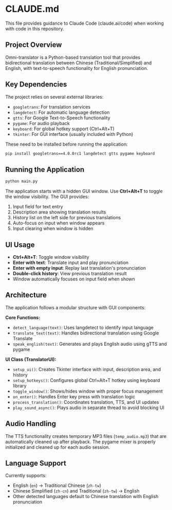 # CLAUDE.md

This file provides guidance to Claude Code (claude.ai/code) when working with code in this repository.

## Project Overview

Omni-translator is a Python-based translation tool that provides bidirectional translation between Chinese (Traditional/Simplified) and English, with text-to-speech functionality for English pronunciation.

## Key Dependencies

The project relies on several external libraries:
- `googletrans`: For translation services
- `langdetect`: For automatic language detection  
- `gtts`: For Google Text-to-Speech functionality
- `pygame`: For audio playback
- `keyboard`: For global hotkey support (Ctrl+Alt+T)
- `tkinter`: For GUI interface (usually included with Python)

These need to be installed before running the application:
```bash
pip install googletrans==4.0.0rc1 langdetect gtts pygame keyboard
```

## Running the Application

```bash
python main.py
```

The application starts with a hidden GUI window. Use **Ctrl+Alt+T** to toggle the window visibility. The GUI provides:
1. Input field for text entry
2. Description area showing translation results
3. History list on the left side for previous translations
4. Auto-focus on input when window appears
5. Input clearing when window is hidden

## UI Usage

- **Ctrl+Alt+T**: Toggle window visibility
- **Enter with text**: Translate input and play pronunciation
- **Enter with empty input**: Replay last translation's pronunciation
- **Double-click history**: View previous translation result
- Window automatically focuses on input field when shown

## Architecture

The application follows a modular structure with GUI components:

**Core Functions:**
- `detect_language(text)`: Uses langdetect to identify input language
- `translate_text(text)`: Handles bidirectional translation using Google Translate
- `speak_english(text)`: Generates and plays English audio using gTTS and pygame

**UI Class (TranslatorUI):**
- `setup_ui()`: Creates Tkinter interface with input, description area, and history
- `setup_hotkeys()`: Configures global Ctrl+Alt+T hotkey using keyboard library
- `toggle_window()`: Shows/hides window with proper focus management
- `on_enter()`: Handles Enter key press with translation logic
- `process_translation()`: Coordinates translation, TTS, and UI updates
- `play_sound_async()`: Plays audio in separate thread to avoid blocking UI

## Audio Handling

The TTS functionality creates temporary MP3 files (`temp_audio.mp3`) that are automatically cleaned up after playback. The pygame mixer is properly initialized and cleaned up for each audio session.

## Language Support

Currently supports:
- English (`en`) → Traditional Chinese (`zh-tw`)
- Chinese Simplified (`zh-cn`) and Traditional (`zh-tw`) → English  
- Other detected languages default to Chinese translation with English pronunciation
